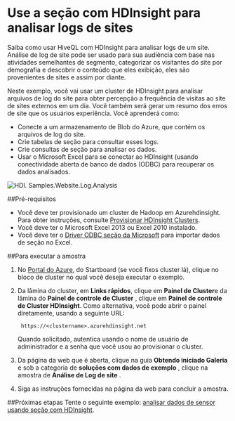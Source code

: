 <properties 
    pageTitle="Usar seção com Hadoop para análise de log de site | Microsoft Azure" 
    description="Aprenda a usar seção com HDInsight para analisar os logs de site. Você vai usar um arquivo de log como entrada para uma tabela do HDInsight e usar HiveQL para os dados da consulta." 
    services="hdinsight" 
    documentationCenter="" 
    authors="nitinme" 
    manager="jhubbard" 
    editor="cgronlun"
    tags="azure-portal"/>

<tags 
    ms.service="hdinsight" 
    ms.workload="big-data" 
    ms.tgt_pltfrm="na" 
    ms.devlang="na" 
    ms.topic="article" 
    ms.date="05/17/2016" 
    ms.author="nitinme"/>

# <a name="use-hive-with-hdinsight-to-analyze-logs-from-websites"></a>Use a seção com HDInsight para analisar logs de sites

Saiba como usar HiveQL com HDInsight para analisar logs de um site. Análise de log de site pode ser usado para sua audiência com base nas atividades semelhantes de segmento, categorizar os visitantes do site por demografia e descobrir o conteúdo que eles exibição, eles são provenientes de sites e assim por diante.

Neste exemplo, você vai usar um cluster de HDInsight para analisar arquivos de log do site para obter percepção a frequência de visitas ao site de sites externos em um dia. Você também será gerar um resumo dos erros de site que os usuários experiência. Você aprenderá como:

- Conecte a um armazenamento de Blob do Azure, que contém os arquivos de log do site.
- Crie tabelas de seção para consultar esses logs.
- Crie consultas de seção para analisar os dados.
- Usar o Microsoft Excel para se conectar ao HDInsight (usando conectividade aberta de banco de dados (ODBC) para recuperar os dados analisados.

![HDI. Samples.Website.Log.Analysis][img-hdi-weblogs-sample]

##<a name="prerequisites"></a>Pré-requisitos

- Você deve ter provisionado um cluster de Hadoop em Azurehdinsight. Para obter instruções, consulte [Provisionar HDInsight Clusters][hdinsight-provision]. 
- Você deve ter o Microsoft Excel 2013 ou Excel 2010 instalado.
- Você deve ter o [Driver ODBC seção da Microsoft](http://www.microsoft.com/download/details.aspx?id=40886) para importar dados de seção no Excel.


##<a name="to-run-the-sample"></a>Para executar a amostra

1. No [Portal do Azure](https://portal.azure.com/), do Startboard (se você fixos cluster lá), clique no bloco de cluster no qual você deseja executar o exemplo.

2. Da lâmina do cluster, em **Links rápidos**, clique em **Painel de Cluster**e da lâmina do **Painel de controle de Cluster** , clique em **Painel de controle de Cluster HDInsight**. Como alternativa, você pode abrir o painel diretamente, usando a seguinte URL:

        https://<clustername>.azurehdinsight.net
    
    Quando solicitado, autentica usando o nome de usuário de administrador e a senha que você usou ao provisionar o cluster.
  
2. Da página da web que é aberta, clique na guia **Obtendo iniciado Galeria** e sob a categoria de **soluções com dados de exemplo** , clique na amostra de **Análise de Log de site** .

3. Siga as instruções fornecidas na página da web para concluir a amostra.

##<a name="next-steps"></a>Próximas etapas
Tente o seguinte exemplo: [analisar dados de sensor usando seção com HDInsight](hdinsight-hive-analyze-sensor-data.md).


[hdinsight-provision]: hdinsight-provision-clusters.md
[hdinsight-sensor-data-sample]: ../hdinsight-use-hive-sensor-data-analysis.md

[img-hdi-weblogs-sample]: ./media/hdinsight-hive-analyze-website-log/hdinsight-weblogs-sample.png
 

